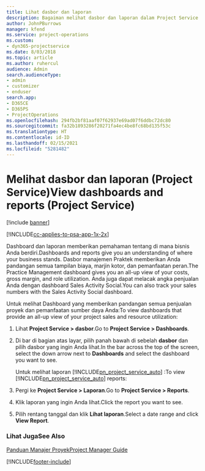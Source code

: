 ```yaml
---
title: Lihat dasbor dan laporan
description: Bagaiman melihat dasbor dan laporan dalam Project Service
author: JohnPBurrows
manager: kfend
ms.service: project-operations
ms.custom:
- dyn365-projectservice
ms.date: 8/03/2018
ms.topic: article
ms.author: ruhercul
audience: Admin
search.audienceType:
- admin
- customizer
- enduser
search.app:
- D365CE
- D365PS
- ProjectOperations
ms.openlocfilehash: 294fb2bf81aaf07f62937e69ad07f6ddbc72dc80
ms.sourcegitcommit: fa32b1893286f20271fa4ec4be8fc68bd135f53c
ms.translationtype: HT
ms.contentlocale: id-ID
ms.lasthandoff: 02/15/2021
ms.locfileid: "5281482"
---
```

# <a name="view-dashboards-and-reports-project-service"></a><span data-ttu-id="7bbb7-103">Melihat dasbor dan laporan (Project Service)</span><span class="sxs-lookup"><span data-stu-id="7bbb7-103">View dashboards and reports (Project Service)</span></span>

[!include [banner](../includes/psa-now-project-operations.md)]

[!INCLUDE[cc-applies-to-psa-app-1x-2x](../includes/cc-applies-to-psa-app-1x-2x.md)]

<span data-ttu-id="7bbb7-104">Dashboard dan laporan memberikan pemahaman tentang di mana bisnis Anda berdiri.</span><span class="sxs-lookup"><span data-stu-id="7bbb7-104">Dashboards and reports give you an understanding of where your business stands.</span></span> <span data-ttu-id="7bbb7-105">Dasbor manajemen Praktek memberikan Anda pandangan semua tampilan biaya, marjin kotor, dan pemanfaatan peran.</span><span class="sxs-lookup"><span data-stu-id="7bbb7-105">The Practice Management dashboard gives you an all-up view of your costs, gross margin, and role utilization.</span></span> <span data-ttu-id="7bbb7-106">Anda juga dapat melacak angka penjualan Anda dengan dashboard Sales Activity Social.</span><span class="sxs-lookup"><span data-stu-id="7bbb7-106">You can also track your sales numbers with the Sales Activity Social dashboard.</span></span>  
  
 <span data-ttu-id="7bbb7-107">Untuk melihat Dashboard yang memberikan pandangan semua penjualan proyek dan pemanfaatan sumber daya Anda:</span><span class="sxs-lookup"><span data-stu-id="7bbb7-107">To view dashboards that provide an all-up view of your project sales and resource utilization:</span></span>  
  
1. <span data-ttu-id="7bbb7-108">Lihat **Project Service > dasbor**.</span><span class="sxs-lookup"><span data-stu-id="7bbb7-108">Go to **Project Service > Dashboards**.</span></span>  
  
2. <span data-ttu-id="7bbb7-109">Di bar di bagian atas layar, pilih panah bawah di sebelah **dasbor** dan pilih dasbor yang ingin Anda lihat.</span><span class="sxs-lookup"><span data-stu-id="7bbb7-109">In the bar across the top of the screen, select the down arrow next to **Dashboards** and select the dashboard you want to see.</span></span>  
  
   <span data-ttu-id="7bbb7-110">Untuk melihat laporan [!INCLUDE[pn_project_service_auto](../includes/pn-project-service-auto.md)] :</span><span class="sxs-lookup"><span data-stu-id="7bbb7-110">To view [!INCLUDE[pn_project_service_auto](../includes/pn-project-service-auto.md)] reports:</span></span>  
  
3. <span data-ttu-id="7bbb7-111">Pergi ke **Project Service > Laporan**.</span><span class="sxs-lookup"><span data-stu-id="7bbb7-111">Go to **Project Service > Reports**.</span></span>  
  
4. <span data-ttu-id="7bbb7-112">Klik laporan yang ingin Anda lihat.</span><span class="sxs-lookup"><span data-stu-id="7bbb7-112">Click the report you want to see.</span></span>  
  
5. <span data-ttu-id="7bbb7-113">Pilih rentang tanggal dan klik **Lihat laporan**.</span><span class="sxs-lookup"><span data-stu-id="7bbb7-113">Select a date range and click **View Report**.</span></span>  
  
### <a name="see-also"></a><span data-ttu-id="7bbb7-114">Lihat Juga</span><span class="sxs-lookup"><span data-stu-id="7bbb7-114">See Also</span></span>  
 [<span data-ttu-id="7bbb7-115">Panduan Manajer Proyek</span><span class="sxs-lookup"><span data-stu-id="7bbb7-115">Project Manager Guide</span></span>](../psa/project-manager-guide.md)


[!INCLUDE[footer-include](../includes/footer-banner.md)]